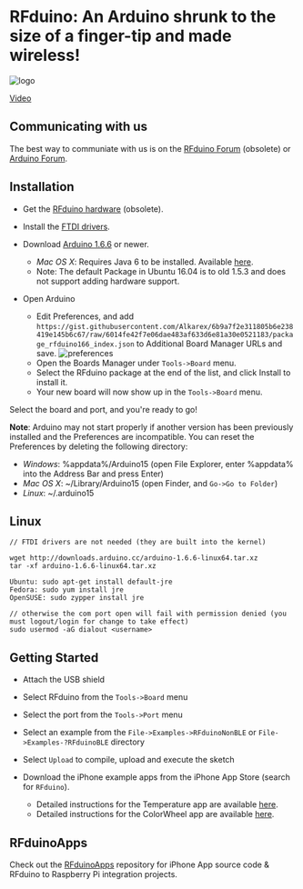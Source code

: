 # RFduino: An Arduino shrunk to the size of a finger-tip and made wireless!

![logo](https://raw.github.com/RFduino/RFduino/master/4up%20image.jpg)

[Video](http://www.youtube.com/watch?v=arWBdGwCJcM)  

## Communicating with us

The best way to communiate with us is on the [RFduino Forum](https://web.archive.org/web/2017/http://forum.RFduino.com) (obsolete) or [Arduino Forum](https://forum.arduino.cc).

## Installation

* Get the [RFduino hardware](https://web.archive.org/web/2017/http://www.rfduino.com/) (obsolete).

* Install the [FTDI drivers](http://www.ftdichip.com/Drivers/VCP.htm).

* Download [Arduino 1.6.6](http://arduino.cc/en/Main/Software) or newer.
  * _Mac OS X_: Requires Java 6 to be installed. Available [here](https://support.apple.com/kb/DL1572?locale=en_US).
  * Note: The default Package in Ubuntu 16.04 is to old 1.5.3 and does not support adding hardware support.

* Open Arduino
  * Edit Preferences, and add ```https://gist.githubusercontent.com/Alkarex/6b9a7f2e311805b6e238419e145b6c67/raw/6014fe42f7e06dae483af633d6e81a30e0521183/package_rfduino166_index.json``` to Additional Board Manager URLs and save.
      ![preferences](preferences.png)
  * Open the Boards Manager under ```Tools->Board``` menu.
  * Select the RFduino package at the end of the list, and click Install to install it.
  * Your new board will now show up in the ```Tools->Board``` menu.

Select the board and port, and you're ready to go!

<strong>Note</strong>: Arduino may not start properly if another version has been previously installed and the Preferences are incompatible.  You can reset the Preferences by deleting the following directory:
* _Windows_: %appdata%/Arduino15 (open File Explorer, enter %appdata% into the Address Bar and press Enter)
* _Mac OS X_: ~/Library/Arduino15 (open Finder, and ```Go->Go to Folder```)
* _Linux_: ~/.arduino15

## Linux

```
// FTDI drivers are not needed (they are built into the kernel)

wget http://downloads.arduino.cc/arduino-1.6.6-linux64.tar.xz
tar -xf arduino-1.6.6-linux64.tar.xz

Ubuntu: sudo apt-get install default-jre
Fedora: sudo yum install jre
OpenSUSE: sudo zypper install jre

// otherwise the com port open will fail with permission denied (you must logout/login for change to take effect)
sudo usermod -aG dialout <username>
```

## Getting Started

* Attach the USB shield

* Select RFduino from the ```Tools->Board``` menu

* Select the port from the ```Tools->Port``` menu

* Select an example from the ```File->Examples->RFduinoNonBLE``` or ```File->Examples-?RFduinoBLE``` directory

* Select ```Upload``` to compile, upload and execute the sketch

* Download the iPhone example apps from the iPhone App Store (search for ```RFduino```).
    * Detailed instructions for the Temperature app are available [here](https://web.archive.org/web/2014/http://files.rfdigital.com/rfduino.temperature.guide.pdf).
    * Detailed instructions for the ColorWheel app are available [here](https://web.archive.org/web/2014/http://files.rfdigital.com/rfduino.rgb.colorwheel.guide.pdf).

## RFduinoApps

Check out the [RFduinoApps](http://github.com/RFduino/RFduinoApps) repository for iPhone App source code & RFduino to Raspberry Pi integration projects.
